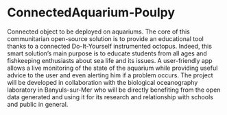 # ConnectedAquarium-Poulpy
Connected object to be deployed on aquariums.  The core of this communitarian open-source solution is to provide an educational tool thanks to a connected Do-It-Yourself instrumented octopus. Indeed, this smart solution’s main purpose is to educate students from all ages and fishkeeping enthusiasts about sea life and its issues. A user-friendly app allows a live monitoring of the state of the aquarium while providing useful advice to the user and even alerting him if a problem occurs.  The project will be developed in collaboration with the biological oceanography laboratory in Banyuls-sur-Mer who will be directly benefiting from the open data generated and using it for its research and relationship with schools and public in general.
